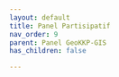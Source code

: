 ```yaml
---
layout: default
title: Panel Partisipatif
nav_order: 9
parent: Panel GeoKKP-GIS
has_children: false

---
```

